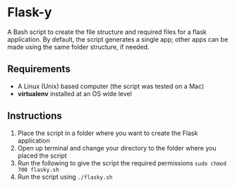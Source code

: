 Flask-y
=======
A Bash script to create the file structure and required files for a flask application. By default, the script generates a single app; other apps can be made using the same folder structure, if needed.

Requirements
------------
- A Linux (Unix) based computer (the script was tested on a Mac)
- **virtualenv** installed at an OS wide level

Instructions 
------------
1. Place the script in a folder where you want to create the Flask application
2. Open up terminal and change your directory to the folder where you placed the script
3. Run the following to give the script the required permissions ```sudo chmod 700 flasky.sh```
4. Run the script using ```./flasky.sh```
